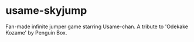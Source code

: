 # usame-skyjump
Fan-made infinite jumper game starring Usame-chan. A tribute to 'Odekake Kozame' by Penguin Box.
